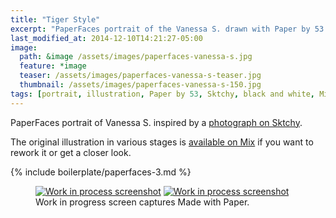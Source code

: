 ```yaml
---
title: "Tiger Style"
excerpt: "PaperFaces portrait of the Vanessa S. drawn with Paper by 53 on an iPad."
last_modified_at: 2014-12-10T14:21:27-05:00
image: 
  path: &image /assets/images/paperfaces-vanessa-s.jpg 
  feature: *image
  teaser: /assets/images/paperfaces-vanessa-s-teaser.jpg
  thumbnail: /assets/images/paperfaces-vanessa-s-150.jpg
tags: [portrait, illustration, Paper by 53, Sktchy, black and white, Mix]
---
```


PaperFaces portrait of Vanessa S. inspired by a [photograph on Sktchy](http://sktchy.com/NjZR3H).

The original illustration in various stages is [available on Mix](https://mix.fiftythree.com/11098-Michael-Rose/1265535) if you want to rework it or get a closer look.

{% include boilerplate/paperfaces-3.md %}

<figure class="half">
  <a href="/assets/images/paperfaces-vanessa-s-process-1-lg.jpg"><img src="/assets/images/paperfaces-vanessa-s-process-1-600.jpg" alt="Work in process screenshot"></a>
  <a href="/assets/images/paperfaces-vanessa-s-process-2-lg.jpg"><img src="/assets/images/paperfaces-vanessa-s-process-2-600.jpg" alt="Work in process screenshot"></a>
  <figcaption>Work in progress screen captures Made with Paper.</figcaption>
</figure>
